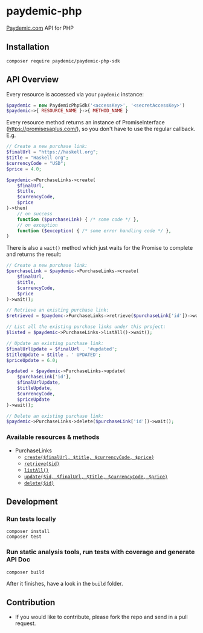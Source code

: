 # paydemic-php
[Paydemic.com](https://paydemic.com) API for PHP


## Installation

`composer require paydemic/paydemic-php-sdk`


## API Overview

Every resource is accessed via your `paydemic` instance:

```php
$paydemic = new PaydemicPhpSdk('<accessKey>', '<secretAccessKey>')
$paydemic->{ RESOURCE_NAME }->{ METHOD_NAME }
```


Every resource method returns an instance of PromiseInterface (https://promisesaplus.com/),
so you don't have to use the regular callback. E.g.
<a name="create_purchaselink"></a>
```php
// Create a new purchase link:
$finalUrl = "https://haskell.org";
$title = "Haskell org";
$currencyCode = "USD";
$price = 4.0;

$paydemic->PurchaseLinks->create(
    $finalUrl,
    $title,
    $currencyCode,
    $price
)->then(
    // on success
    function ($purchaseLink) { /* some code */ },
    // on exception
    function ($exception) { /* some error handling code */ },
)
```

There is also a `wait()` method which just waits for the Promise to complete and returns the result:

```php
// Create a new purchase link:
$purchaseLink = $paydemic->PurchaseLinks->create(
    $finalUrl,
    $title,
    $currencyCode,
    $price
)->wait();
```

<a name="retrieve_purchaselink"></a>
```php
// Retrieve an existing purchase link:
$retrieved = $paydemc->PurchaseLinks->retrieve($purchaseLink['id'])->wait();
```

<a name="list_purchaselink"></a>
```php
// List all the existing purchase links under this project:
$listed = $paydemic->PurchaseLinks->listAll()->wait();
```

<a name="update_purchaselink"></a>
```php
// Update an existing purchase link:
$finalUrlUpdate = $finalUrl . '#updated';
$titleUpdate = $title . ' UPDATED';
$priceUpdate = 6.0;

$updated = $paydemic->PurchaseLinks->update(
    $purchaseLink['id'],
    $finalUrlUpdate,
    $titleUpdate,
    $currencyCode,
    $priceUpdate
)->wait();
```

<a name="remove_purchaselink"></a>
```php
// Delete an existing purchase link:
$paydemic->PurchaseLinks->delete($purchaseLink['id'])->wait();
```


### Available resources & methods

 * PurchaseLinks
    * [`create($finalUrl, $title, $currencyCode, $price)`](https://github.com/paydemic/paydemic-php#create_purchaselink)
    * [`retrieve($id)`](https://github.com/paydemic/paydemic-php#retrieve_purchaselink)
    * [`listAll()`](https://github.com/paydemic/paydemic-php#list_purchaselink)
    * [`update($id, $finalUrl, $title, $currencyCode, $price)`](https://github.com/paydemic/paydemic-php#update_purchaselink)
    * [`delete($id)`](https://github.com/paydemic/paydemic-php#remove_purchaselink)


## Development

### Run tests locally

```
composer install
composer test
```

### Run static analysis tools, run tests with coverage and generate API Doc

```
composer build
```

After it finishes, have a look in the `build` folder.


## Contribution
   * If you would like to contribute, please fork the repo and send in a pull request.
